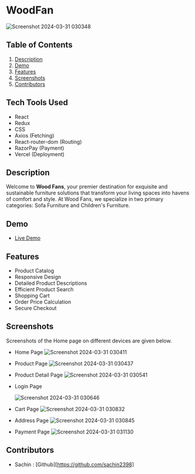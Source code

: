 # WoodFan
![Screenshot 2024-03-31 030348](https://github.com/sachin2398/mern-wood-fan/assets/113828281/9a66993e-6cc8-4b97-b016-b3401795b29b)



## Table of Contents

1. [Description](#description)
2. [Demo](#demo)
3. [Features](#features)
4. [Screenshots](#screenshots)
5. [Contributors](#authors)

## Tech Tools Used

- React
- Redux
- CSS
- Axios (Fetching)
- React-router-dom (Routing)
- RazorPay (Payment)
- Vercel (Deployment)

## Description

Welcome to <b>Wood Fans</b>, your premier destination for exquisite and sustainable furniture solutions that transform your living spaces into havens of comfort and style. At Wood Fans, we specialize in two primary categories: Sofa Furniture and Children's Furniture.

## Demo

- [Live Demo](https://wood-fans-team.vercel.app/)

## Features

- Product Catalog
- Responsive Design
- Detailed Product Descriptions
- Efficient Product Search
- Shopping Cart
- Order Price Calculation
- Secure Checkout

## Screenshots

Screenshots of the Home page on different devices are given below.

- Home Page
![Screenshot 2024-03-31 030411](https://github.com/sachin2398/mern-wood-fan/assets/113828281/37894b4c-e320-4805-9aea-88e654dec8d7)


- Product Page 
![Screenshot 2024-03-31 030437](https://github.com/sachin2398/mern-wood-fan/assets/113828281/16de3293-8ca3-41e1-98bd-c6d7ba04ba35)


- Product Detail Page
  ![Screenshot 2024-03-31 030541](https://github.com/sachin2398/mern-wood-fan/assets/113828281/5c7f368a-a5bf-4caf-8c6f-d961185f9a08)

- Login Page

  ![Screenshot 2024-03-31 030646](https://github.com/sachin2398/mern-wood-fan/assets/113828281/afc55956-4f70-4422-a63c-61ec23f13bc5)

- Cart Page 
![Screenshot 2024-03-31 030832](https://github.com/sachin2398/mern-wood-fan/assets/113828281/91345130-6638-4e33-af6c-ea13571a1b20)

- Address Page
  ![Screenshot 2024-03-31 030845](https://github.com/sachin2398/mern-wood-fan/assets/113828281/5d6f4e94-11c1-4160-9808-b8831026a14b)


- Payment Page 
  ![Screenshot 2024-03-31 031130](https://github.com/sachin2398/mern-wood-fan/assets/113828281/85946c17-e2f6-4e0a-bb0f-6019536d230f)



## Contributors

- Sachin : [Github][https://github.com/sachin2398]


